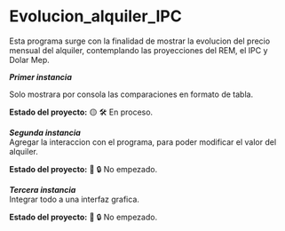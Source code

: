 # Evolucion_alquiler_IPC

Esta programa surge con la finalidad de mostrar la evolucion del precio mensual del alquiler, contemplando las proyecciones del REM, el IPC y Dolar Mep.

***Primer instancia***

Solo mostrara por consola las comparaciones en formato de tabla.  

**Estado del proyecto:** 🟡 🛠️ En proceso.  

***Segunda instancia***  
Agregar la interaccion con el programa, para poder modificar el valor del alquiler.  

**Estado del proyecto:** 🔴 🔒 No empezado.  

***Tercera instancia***  
Integrar todo a una interfaz grafica.  

**Estado del proyecto:** 🔴 🔒 No empezado. 


